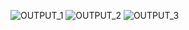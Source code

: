 ![OUTPUT_1](https://user-images.githubusercontent.com/102661412/161438770-6f93e914-4d6b-4e61-8d67-1367b274a672.png)
![OUTPUT_2](https://user-images.githubusercontent.com/102661412/161438772-3e5209fd-9d85-4608-a5c3-8fd3fb492311.png)
![OUTPUT_3](https://user-images.githubusercontent.com/102661412/161438775-b68099f9-85ba-49b0-bd82-3ad070471705.png)

